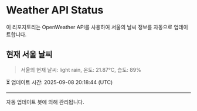 
# Weather API Status

이 리포지토리는 OpenWeather API를 사용하여 서울의 날씨 정보를 자동으로 업데이트합니다.

## 현재 서울 날씨
> 서울의 현재 날씨: light rain, 온도: 21.87°C, 습도: 89%

⏳ 업데이트 시간: 2025-09-08 20:18:44 (UTC)

---
자동 업데이트 봇에 의해 관리됩니다.
